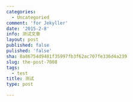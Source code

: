 ```yaml
---
categories:
  - Uncategoried
comment: 'for Jekyller'
date: '2015-2-8'
info: 测试文章
layout: post
published: false
pulished: 'false'
sha: 8a86754d9481f35997fb3f62ac707fe336d4a239
slug: the-post-7008
tags:
  - test
title: 测试
type: post

---
```


